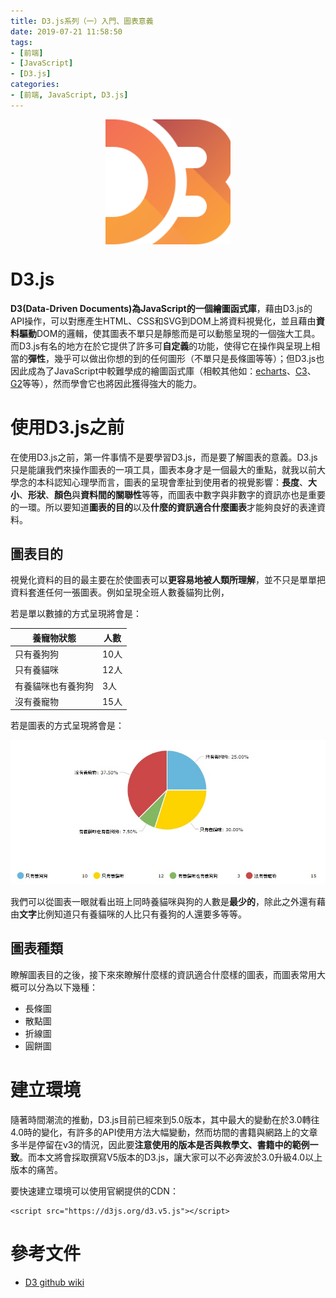 ```yaml
---
title: D3.js系列（一）入門、圖表意義
date: 2019-07-21 11:58:50
tags:
- [前端]
- [JavaScript]
- [D3.js]
categories: 
- [前端, JavaScript, D3.js]
---
```


<div style="display:flex;justify-content:center;">
  <img style="object-fit:cover;" src='/images/D3-logo.svg' width='200px' height='200px' />
</div>


# D3.js
**D3(Data-Driven Documents)**為JavaScript的一個**繪圖函式庫**，藉由D3.js的API操作，可以對應產生HTML、CSS和SVG到DOM上將資料視覺化，並且藉由**資料驅動**DOM的邏輯，使其圖表不單只是靜態而是可以動態呈現的一個強大工具。而D3.js有名的地方在於它提供了許多可**自定義**的功能，使得它在操作與呈現上相當的**彈性**，幾乎可以做出你想的到的任何圖形（不單只是長條圖等等）；但D3.js也因此成為了JavaScript中較難學成的繪圖函式庫（相較其他如：[echarts](https://echarts.baidu.com/)、[C3](https://c3js.org/)、[G2](https://antv.alipay.com/zh-cn/g2/3.x/index.html)等等），然而學會它也將因此獲得強大的能力。

# 使用D3.js之前
在使用D3.js之前，第一件事情不是要學習D3.js，而是要了解圖表的意義。D3.js只是能讓我們來操作圖表的一項工具，圖表本身才是一個最大的重點，就我以前大學念的本科認知心理學而言，圖表的呈現會牽扯到使用者的視覺影響：**長度**、**大小**、**形狀**、**顏色**與**資料間的關聯性**等等，而圖表中數字與非數字的資訊亦也是重要的一環。所以要知道**圖表的目的**以及**什麼的資訊適合什麼圖表**才能夠良好的表達資料。


## 圖表目的
視覺化資料的目的最主要在於使圖表可以**更容易地被人類所理解**，並不只是單單把資料套進任何一張圖表。例如呈現全班人數養貓狗比例，

若是單以數據的方式呈現將會是：

養寵物狀態       | 人數
----------------|-------
只有養狗狗       | 10人
只有養貓咪       | 12人
有養貓咪也有養狗狗| 3人
沒有養寵物       | 15人

若是圖表的方式呈現將會是：

![](/images/note-0002-pie.jpg)

我們可以從圖表一眼就看出班上同時養貓咪與狗的人數是**最少的**，除此之外還有藉由**文字**比例知道只有養貓咪的人比只有養狗的人還要多等等。

## 圖表種類
瞭解圖表目的之後，接下來來瞭解什麼樣的資訊適合什麼樣的圖表，而圖表常用大概可以分為以下幾種：
- 長條圖
- 散點圖
- 折線圖
- 圓餅圖


# 建立環境
隨著時間潮流的推動，D3.js目前已經來到5.0版本，其中最大的變動在於3.0轉往4.0時的變化，有許多的API使用方法大幅變動，然而坊間的書籍與網路上的文章多半是停留在v3的情況，因此要**注意使用的版本是否與教學文、書籍中的範例一致**。而本文將會採取撰寫V5版本的D3.js，讓大家可以不必奔波於3.0升級4.0以上版本的痛苦。

要快速建立環境可以使用官網提供的CDN：
```
<script src="https://d3js.org/d3.v5.js"></script>
```



# 參考文件

- [D3 github wiki](https://github.com/d3/d3/wiki)